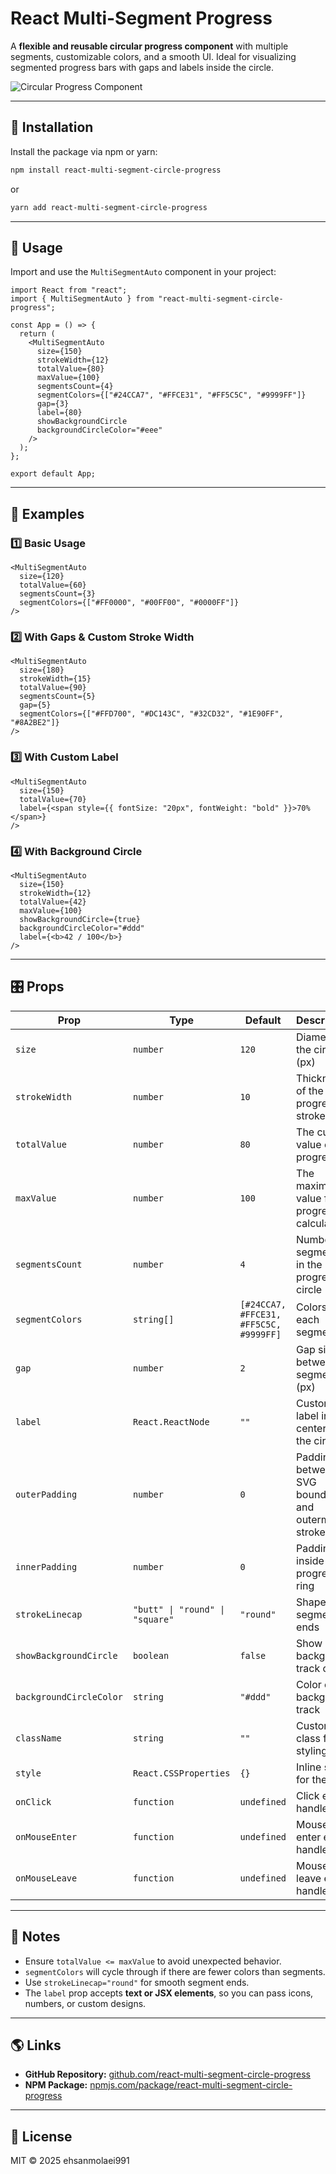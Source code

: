 # React Multi-Segment Progress

A **flexible and reusable circular progress component** with multiple segments, customizable colors, and a smooth UI. Ideal for visualizing segmented progress bars with gaps and labels inside the circle.

![Circular Progress Component](https://raw.githubusercontent.com/ehsanmolaei991/react-multi-segment-circle-progress/main/assets/examples.png)

---

## 🚀 Installation

Install the package via npm or yarn:

```sh
npm install react-multi-segment-circle-progress
```

or

```sh
yarn add react-multi-segment-circle-progress
```

---

## 🔧 Usage

Import and use the `MultiSegmentAuto` component in your project:

```tsx
import React from "react";
import { MultiSegmentAuto } from "react-multi-segment-circle-progress";

const App = () => {
  return (
    <MultiSegmentAuto
      size={150}
      strokeWidth={12}
      totalValue={80}
      maxValue={100}
      segmentsCount={4}
      segmentColors={["#24CCA7", "#FFCE31", "#FF5C5C", "#9999FF"]}
      gap={3}
      label={80}
      showBackgroundCircle
      backgroundCircleColor="#eee"
    />
  );
};

export default App;
```

---

## 🎨 Examples

### 1️⃣ **Basic Usage**


```tsx
<MultiSegmentAuto
  size={120}
  totalValue={60}
  segmentsCount={3}
  segmentColors={["#FF0000", "#00FF00", "#0000FF"]}
/>
```

### 2️⃣ **With Gaps & Custom Stroke Width**


```tsx
<MultiSegmentAuto
  size={180}
  strokeWidth={15}
  totalValue={90}
  segmentsCount={5}
  gap={5}
  segmentColors={["#FFD700", "#DC143C", "#32CD32", "#1E90FF", "#8A2BE2"]}
/>
```

### 3️⃣ **With Custom Label**


```tsx
<MultiSegmentAuto
  size={150}
  totalValue={70}
  label={<span style={{ fontSize: "20px", fontWeight: "bold" }}>70%</span>}
/>
```

### 4️⃣ **With Background Circle**

```tsx
<MultiSegmentAuto
  size={150}
  strokeWidth={12}
  totalValue={42}
  maxValue={100}
  showBackgroundCircle={true}
  backgroundCircleColor="#ddd"
  label={<b>42 / 100</b>}
/>
```

---

## 🎛️ Props

| Prop | Type | Default | Description |
|------|------|---------|-------------|
| `size` | `number` | `120` | Diameter of the circle (px) |
| `strokeWidth` | `number` | `10` | Thickness of the progress stroke |
| `totalValue` | `number` | `80` | The current value of the progress |
| `maxValue` | `number` | `100` | The maximum value for progress calculation |
| `segmentsCount` | `number` | `4` | Number of segments in the progress circle |
| `segmentColors` | `string[]` | `[#24CCA7, #FFCE31, #FF5C5C, #9999FF]` | Colors for each segment |
| `gap` | `number` | `2` | Gap size between segments (px) |
| `label` | `React.ReactNode` | `""` | Custom label in the center of the circle |
| `outerPadding` | `number` | `0` | Padding between SVG boundary and outermost stroke |
| `innerPadding` | `number` | `0` | Padding inside the progress ring |
| `strokeLinecap` | `"butt" \| "round" \| "square"` | `"round"` | Shape of segment ends |
| `showBackgroundCircle` | `boolean` | `false` | Show a background track circle |
| `backgroundCircleColor` | `string` | `"#ddd"` | Color of the background track |
| `className` | `string` | `""` | Custom class for styling |
| `style` | `React.CSSProperties` | `{}` | Inline styles for the SVG |
| `onClick` | `function` | `undefined` | Click event handler |
| `onMouseEnter` | `function` | `undefined` | Mouse enter event handler |
| `onMouseLeave` | `function` | `undefined` | Mouse leave event handler |

---

## 📌 Notes

- Ensure `totalValue <= maxValue` to avoid unexpected behavior.
- `segmentColors` will cycle through if there are fewer colors than segments.
- Use `strokeLinecap="round"` for smooth segment ends.
- The `label` prop accepts **text or JSX elements**, so you can pass icons, numbers, or custom designs.

---

## 🌎 Links

- **GitHub Repository:** [github.com/react-multi-segment-circle-progress](https://github.com/ehsanmolaei991/react-multi-segment-circle-progress)
- **NPM Package:** [npmjs.com/package/react-multi-segment-circle-progress](https://npmjs.com/package/react-multi-segment-circle-progress)

---

## 📜 License

MIT © 2025 ehsanmolaei991

